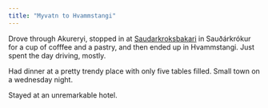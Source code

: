 ```yaml
---
title: "Myvatn to Hvammstangi"
---
```


Drove through Akureryi, stopped in at [Saudarkroksbakari](https://www.saudarkroksbakari.net/) in Sauðárkrókur for a cup of cofffee and a pastry, and then ended up in Hvammstangi. Just spent the day driving, mostly.

Had dinner at a pretty trendy place with only five tables filled. Small town on a wednesday night.

Stayed at an unremarkable hotel.